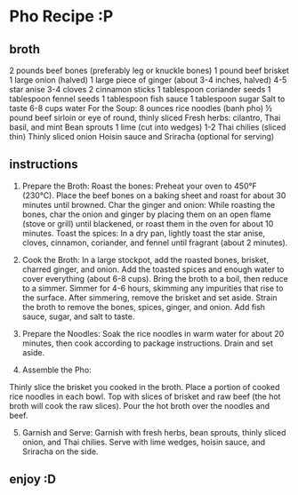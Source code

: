 # Pho Recipe :P

## broth

2 pounds beef bones (preferably leg or knuckle bones)
1 pound beef brisket
1 large onion (halved)
1 large piece of ginger (about 3-4 inches, halved)
4-5 star anise
3-4 cloves
2 cinnamon sticks
1 tablespoon coriander seeds
1 tablespoon fennel seeds
1 tablespoon fish sauce
1 tablespoon sugar
Salt to taste
6-8 cups water
For the Soup:
8 ounces rice noodles (banh pho)
½ pound beef sirloin or eye of round, thinly sliced
Fresh herbs: cilantro, Thai basil, and mint
Bean sprouts
1 lime (cut into wedges)
1-2 Thai chilies (sliced thin)
Thinly sliced onion
Hoisin sauce and Sriracha (optional for serving)

## instructions

1. Prepare the Broth:
   Roast the bones: Preheat your oven to 450°F (230°C). Place the beef bones on a baking sheet and roast for about 30 minutes until browned.
   Char the ginger and onion: While roasting the bones, char the onion and ginger by placing them on an open flame (stove or grill) until blackened, or roast them in the oven for about 10 minutes.
   Toast the spices: In a dry pan, lightly toast the star anise, cloves, cinnamon, coriander, and fennel until fragrant (about 2 minutes).

2. Cook the Broth:
   In a large stockpot, add the roasted bones, brisket, charred ginger, and onion.
   Add the toasted spices and enough water to cover everything (about 6-8 cups).
   Bring the broth to a boil, then reduce to a simmer.
   Simmer for 4-6 hours, skimming any impurities that rise to the surface.
   After simmering, remove the brisket and set aside. Strain the broth to remove the bones, spices, ginger, and onion. Add fish sauce, sugar, and salt to taste.

3. Prepare the Noodles:
   Soak the rice noodles in warm water for about 20 minutes, then cook according to package instructions. Drain and set aside.

4. Assemble the Pho:

Thinly slice the brisket you cooked in the broth.
Place a portion of cooked rice noodles in each bowl.
Top with slices of brisket and raw beef (the hot broth will cook the raw slices).
Pour the hot broth over the noodles and beef.

5. Garnish and Serve:
   Garnish with fresh herbs, bean sprouts, thinly sliced onion, and Thai chilies.
   Serve with lime wedges, hoisin sauce, and Sriracha on the side.

## enjoy :D
